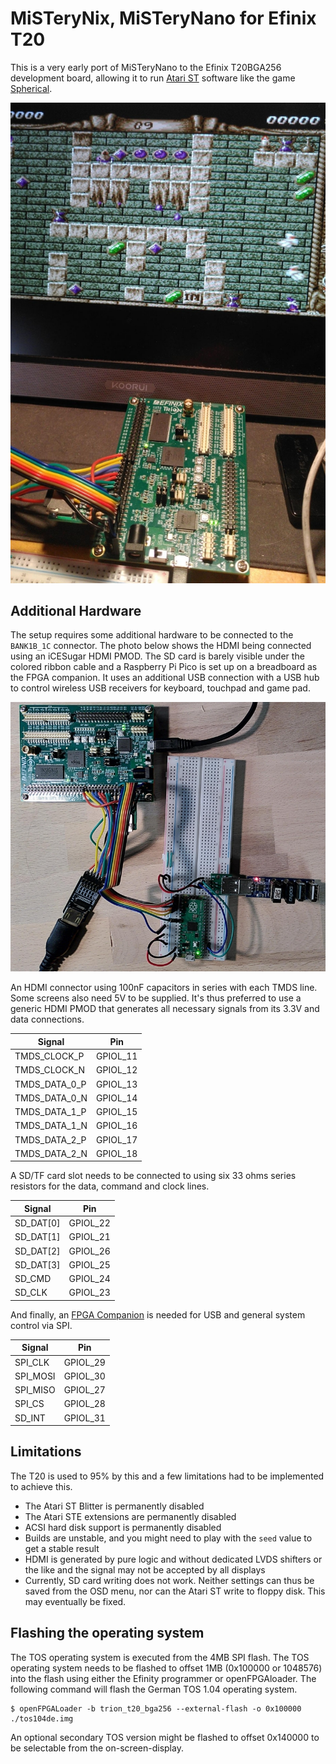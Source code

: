 # MiSTeryNix, MiSTeryNano for Efinix T20

This is a very early port of MiSTeryNano to the Efinix T20BGA256
development board, allowing it to run [Atari ST](https://de.wikipedia.org/wiki/Atari_ST) software like the
game [Spherical](https://www.atarilegend.com/games/spherical).

![MiSTeryNix running Spherical](t20bga256_spherical.jpeg)

## Additional Hardware

The setup requires some additional hardware to be connected to the ```BANK1B_1C```
connector. The photo below shows the HDMI being connected using an iCESugar
HDMI PMOD. The SD card is barely visible under the colored ribbon cable 
and a Raspberry Pi Pico is set up on a breadboard as the FPGA companion.
It uses an additional USB connection with a USB hub to control wireless
USB receivers for keyboard, touchpad and game pad.

![MiSTeryNix setup](t20bga256_setup.jpeg)

An HDMI connector using 100nF capacitors in series with each TMDS line.
Some screens also need 5V to be supplied. It's thus preferred to use a generic
HDMI PMOD that generates all necessary signals from its 3.3V and data connections.

| Signal  | Pin  |
|---|---|
| TMDS_CLOCK_P  | GPIOL_11 |
| TMDS_CLOCK_N  | GPIOL_12 |
| TMDS_DATA_0_P | GPIOL_13 |
| TMDS_DATA_0_N | GPIOL_14 |
| TMDS_DATA_1_P | GPIOL_15 |
| TMDS_DATA_1_N | GPIOL_16 |
| TMDS_DATA_2_P | GPIOL_17 |
| TMDS_DATA_2_N | GPIOL_18 |

A SD/TF card slot needs to be connected to using six 33 ohms series resistors
for the data, command and clock lines.

| Signal  | Pin  |
|---|---|
| SD_DAT[0] | GPIOL_22 |
| SD_DAT[1] | GPIOL_21 |
| SD_DAT[2] | GPIOL_26 |
| SD_DAT[3] | GPIOL_25 |
| SD_CMD | GPIOL_24 |
| SD_CLK | GPIOL_23 |

And finally, an [FPGA Companion](https://github.com/harbaum/FPGA-Companion/) is needed for USB and general system control via SPI.

| Signal  | Pin  |
|---|---|
| SPI_CLK | GPIOL_29 |
| SPI_MOSI | GPIOL_30 |
| SPI_MISO | GPIOL_27 |
| SPI_CS | GPIOL_28 |
| SD_INT | GPIOL_31 |

## Limitations

The T20 is used to 95% by this and a few limitations had to be implemented to achieve this.

  - The Atari ST Blitter is permanently disabled
  - The Atari STE extensions are permanently disabled
  - ACSI hard disk support is permanently disabled
  - Builds are unstable, and you might need to play with the ```seed``` value to get a stable result
  - HDMI is generated by pure logic and without dedicated LVDS shifters or the like and the signal may not be accepted by all displays
  - Currently, SD card writing does not work. Neither settings can thus be saved from the OSD menu, nor can the Atari ST write to floppy disk. This may eventually be fixed.

## Flashing the operating system

The TOS operating system is executed from the 4MB SPI flash. The TOS operating system needs to be flashed to offset 1MB (0x100000 or 1048576) into the flash
using either the Efinity programmer or openFPGAloader. The following command will flash the German TOS 1.04 operating system.

```
$ openFPGALoader -b trion_t20_bga256 --external-flash -o 0x100000 ./tos104de.img
```

An optional secondary TOS version might be flashed to offset 0x140000 to be selectable from the on-screen-display. 
